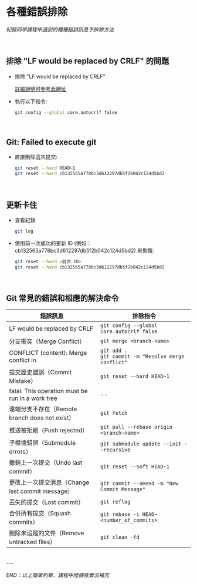 # 各種錯誤排除
_紀錄同學課程中遇到的種種錯誤訊息予排除方法_

</br>

## 排除 "LF would be replaced by CRLF" 的問題

- 排除 "LF would be replaced by CRLF"

    [詳細說明可參考此網址](https://linuxhint.com/fix-lf-will-replaced-by-crlf-warning-in-gif/)

- 執行以下指令:

  ```bash
  git config --global core.autocrlf false
  ```

</br>

## Git: Failed to execute git

- 直接刪除這次提交:
  
  ```bash
  git reset --hard HEAD~1
  git reset --hard cb132565a778bc3d612297db5f2b042c124d5bd2
  ```

</br>

## 更新卡住

- 查看紀錄
  
  ```bash
  git log
  ```


- 使用前一次成功的更新 ID (例如：cb132565a778bc3d612297db5f2b042c124d5bd2) 來恢復:
  
  ```bash
  git reset --hard <前次 ID>
  git reset --hard cb132565a778bc3d612297db5f2b042c124d5bd2
  ```

</br>

## Git 常見的錯誤和相應的解決命令

| 錯誤訊息                                                     | 排除指令 |
|------------------------------------------------------------|-------------------------------------------------------|
| LF would be replaced by CRLF                               | `git config --global core.autocrlf false`            |
| 分支衝突（Merge Conflict）                                 | `git merge <branch-name>`                             |
| CONFLICT (content): Merge conflict in <filename>           | `git add .` <br> `git commit -m "Resolve merge conflict"` |
| 提交歷史錯誤（Commit Mistake）                             | `git reset --hard HEAD~1`                             |
| fatal: This operation must be run in a work tree          | --                                                    |
| 遠端分支不存在（Remote branch does not exist）             | `git fetch`                                           |
| 推送被拒絕（Push rejected）                               | `git pull --rebase origin <branch-name>`              |
| 子模塊錯誤（Submodule errors）                            | `git submodule update --init --recursive`             |
| 撤銷上一次提交（Undo last commit）                        | `git reset --soft HEAD~1`                             |
| 更改上一次提交消息（Change last commit message）           | `git commit --amend -m "New Commit Message"`          |
| 丟失的提交（Lost commit）                                 | `git reflog`                                          |
| 合併所有提交（Squash commits）                            | `git rebase -i HEAD~<number_of_commits>`              |
| 刪除未追蹤的文件（Remove untracked files）                  | `git clean -fd`                                       |

</br>
---

_END：以上簡單列舉，課程中陸續依實況補充_
